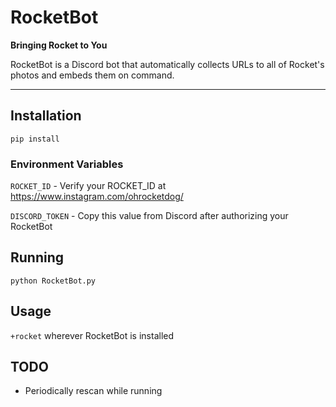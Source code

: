 # RocketBot

**Bringing Rocket to You**

RocketBot is a Discord bot that automatically collects URLs to all of Rocket's photos and embeds them on command.

---

## Installation

```
pip install
```
### Environment Variables

`ROCKET_ID` - Verify your ROCKET_ID at https://www.instagram.com/ohrocketdog/

`DISCORD_TOKEN` - Copy this value from Discord after authorizing your RocketBot


## Running

`python RocketBot.py`

## Usage

`+rocket` wherever RocketBot is installed

## TODO

* Periodically rescan while running
